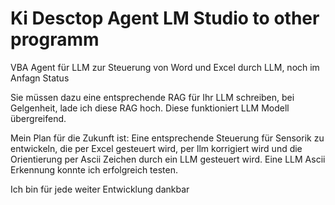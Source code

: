 # Ki Desctop Agent LM Studio to other programm

VBA Agent für LLM zur Steuerung von Word und Excel durch LLM, noch im Anfagn Status

Sie müssen dazu eine entsprechende RAG für Ihr LLM schreiben, bei Gelgenheit, lade ich diese RAG hoch. Diese funktioniert LLM Modell übergreifend.

Mein Plan für die Zukunft ist: Eine entsprechende Steuerung für Sensorik zu entwickeln, die per Excel gesteuert wird, per llm korrigiert wird und die Orientierung per Ascii Zeichen durch ein LLM gesteuert wird. Eine LLM Ascii Erkennung konnte ich erfolgreich testen.

Ich bin für jede weiter Entwicklung dankbar
